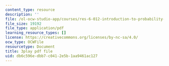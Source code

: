 ```yaml
---
content_type: resource
description: ''
file: /ol-ocw-studio-app/courses/res-6-012-introduction-to-probability-spring-2018/db6c596edbb7c0412e5b1aa9461ac127_GnEyIawrWBg.pdf
file_size: 19192
file_type: application/pdf
learning_resource_types: []
license: https://creativecommons.org/licenses/by-nc-sa/4.0/
ocw_type: OCWFile
resourcetype: Document
title: 3play pdf file
uid: db6c596e-dbb7-c041-2e5b-1aa9461ac127
---
```

